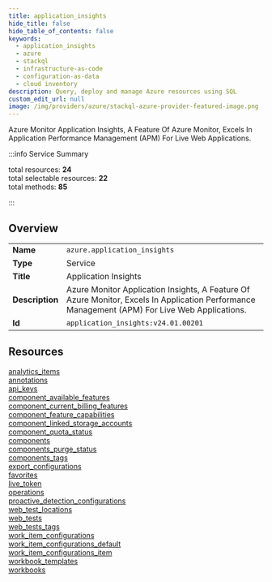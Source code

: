 ```yaml
---
title: application_insights
hide_title: false
hide_table_of_contents: false
keywords:
  - application_insights
  - azure
  - stackql
  - infrastructure-as-code
  - configuration-as-data
  - cloud inventory
description: Query, deploy and manage Azure resources using SQL
custom_edit_url: null
image: /img/providers/azure/stackql-azure-provider-featured-image.png
---
```

Azure Monitor Application Insights, A Feature Of Azure Monitor, Excels In Application Performance Management (APM) For Live Web Applications.  
    
:::info Service Summary

<div class="row">
<div class="providerDocColumn">
<span>total resources:&nbsp;<b>24</b></span><br />
<span>total selectable resources:&nbsp;<b>22</b></span><br />
<span>total methods:&nbsp;<b>85</b></span><br />
</div>
</div>

:::

## Overview
<table><tbody>
<tr><td><b>Name</b></td><td><code>azure.application_insights</code></td></tr>
<tr><td><b>Type</b></td><td>Service</td></tr>
<tr><td><b>Title</b></td><td>Application Insights</td></tr>
<tr><td><b>Description</b></td><td>Azure Monitor Application Insights, A Feature Of Azure Monitor, Excels In Application Performance Management (APM) For Live Web Applications.</td></tr>
<tr><td><b>Id</b></td><td><code>application_insights:v24.01.00201</code></td></tr>
</tbody></table>

## Resources
<div class="row">
<div class="providerDocColumn">
<a href="/providers/azure/application_insights/analytics_items/">analytics_items</a><br />
<a href="/providers/azure/application_insights/annotations/">annotations</a><br />
<a href="/providers/azure/application_insights/api_keys/">api_keys</a><br />
<a href="/providers/azure/application_insights/component_available_features/">component_available_features</a><br />
<a href="/providers/azure/application_insights/component_current_billing_features/">component_current_billing_features</a><br />
<a href="/providers/azure/application_insights/component_feature_capabilities/">component_feature_capabilities</a><br />
<a href="/providers/azure/application_insights/component_linked_storage_accounts/">component_linked_storage_accounts</a><br />
<a href="/providers/azure/application_insights/component_quota_status/">component_quota_status</a><br />
<a href="/providers/azure/application_insights/components/">components</a><br />
<a href="/providers/azure/application_insights/components_purge_status/">components_purge_status</a><br />
<a href="/providers/azure/application_insights/components_tags/">components_tags</a><br />
<a href="/providers/azure/application_insights/export_configurations/">export_configurations</a><br />
</div>
<div class="providerDocColumn">
<a href="/providers/azure/application_insights/favorites/">favorites</a><br />
<a href="/providers/azure/application_insights/live_token/">live_token</a><br />
<a href="/providers/azure/application_insights/operations/">operations</a><br />
<a href="/providers/azure/application_insights/proactive_detection_configurations/">proactive_detection_configurations</a><br />
<a href="/providers/azure/application_insights/web_test_locations/">web_test_locations</a><br />
<a href="/providers/azure/application_insights/web_tests/">web_tests</a><br />
<a href="/providers/azure/application_insights/web_tests_tags/">web_tests_tags</a><br />
<a href="/providers/azure/application_insights/work_item_configurations/">work_item_configurations</a><br />
<a href="/providers/azure/application_insights/work_item_configurations_default/">work_item_configurations_default</a><br />
<a href="/providers/azure/application_insights/work_item_configurations_item/">work_item_configurations_item</a><br />
<a href="/providers/azure/application_insights/workbook_templates/">workbook_templates</a><br />
<a href="/providers/azure/application_insights/workbooks/">workbooks</a><br />
</div>
</div>
